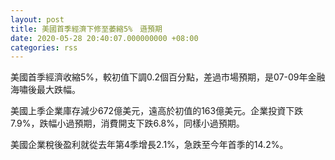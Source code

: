 ```yaml
---
layout: post
title: 美國首季經濟下修至萎縮5%　遜預期
date: 2020-05-28 20:40:07.000000000 +08:00
categories: rss
---
```


美國首季經濟收縮5%，較初值下調0.2個百分點，差過市場預期，是07-09年金融海嘯後最大跌幅。

美國上季企業庫存減少672億美元，遠高於初值的163億美元。企業投資下跌7.9%，跌幅小過預期，消費開支下跌6.8%，同樣小過預期。

美國企業稅後盈利就從去年第4季增長2.1%，急跌至今年首季的14.2%。
